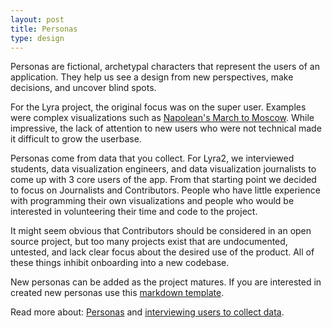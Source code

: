 ```yaml
---
layout: post
title: Personas
type: design
---
```


Personas are fictional, archetypal characters that represent the users of an application. They help us see a design from new perspectives, make decisions, and uncover blind spots.

For the Lyra project, the original focus was on the super user. Examples were complex visualizations such as [Napolean's March to Moscow](http://idl.cs.washington.edu/projects/lyra/app/#?example=napoleon).  While impressive, the lack of attention to new users who were not technical made it difficult to grow the userbase.

Personas come from data that you collect. For Lyra2, we interviewed students, data visualization engineers, and data visualization journalists to come up with 3 core users of the app.  From that starting point we decided to focus on Journalists and Contributors.  People who have little experience with programming their own visualizations and people who would be interested in volunteering their time and code to the project.

It might seem obvious that Contributors should be considered in an open source project, but too many projects exist that are undocumented, untested, and lack clear focus about the desired use of the product. All of these things inhibit onboarding into a new codebase.

New personas can be added as the project matures. If you are interested in created new personas use this [markdown template](/persona-template).

Read more about: [Personas](https://www.smashingmagazine.com/2014/08/a-closer-look-at-personas-part-1/) and [interviewing users to collect data](http://www.talkingtohumans.com/).

